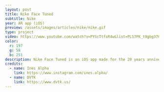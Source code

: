 ```yaml
---
layout: post
title: Nike Face Tuned
subtitle: Nike
year: AR app (iOS)
preview: /assets/images/articles/nike/nike.gif
type: project
video: https://www.youtube.com/watch?v=PYScTtfsR4w&list=PLS7PK_t9gbg37O73JBsHrS1yKjDj8WQWS
color:
  r: 197
  g: 58
  b: 251
description: Nike Face Tuned is an iOS app made for the 20 years anniversary of the Nike TN. I teamed up with the studio <a href="https://www.dvtk.us/" target="_blank" style="color:rgb(197,58,251)">DVTK</a> and the 3D artist<a href="https://www.instagram.com/ines.alpha/" target="_blank" style="color:rgb(197,58,251)"> Ines Alpha</a> to make a home-made augmented reality iPad app using Face ID from ARKit. <a href="https://youtu.be/Xdu7EpzWDos?t=341" target="_blank" style="color:rgb(197,58,251)">Guests at the event</a> could record videos and send them by mail from the app. It was made with Unity.
credits:
  - name: Ines Alpha
    link: https://www.instagram.com/ines.alpha/
  - name: DVTK
    link: https://www.dvtk.us/
---
```

